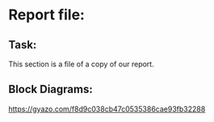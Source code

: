 # Report file:

## Task:
This section is a file of a copy of our report.

## Block Diagrams:
https://gyazo.com/f8d9c038cb47c0535386cae93fb32288
